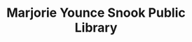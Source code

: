 ---
layout: repo
title: "Marjorie Younce Snook Public Library"
id: 10972
permalink: repos/10972/
---